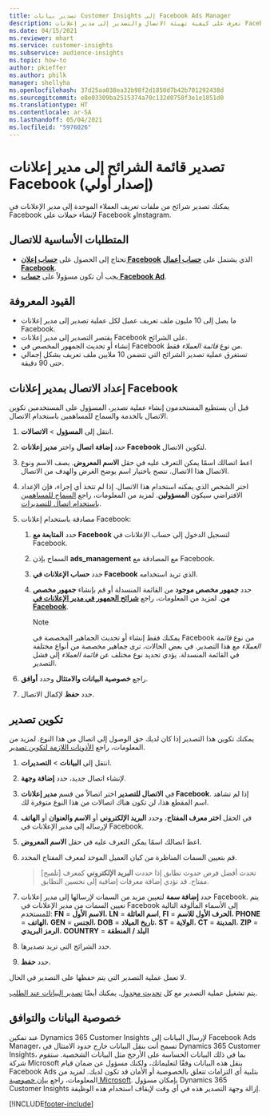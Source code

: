 ```yaml
---
title: تصدير بيانات Customer Insights إلى Facebook Ads Manager
description: تعرف على كيفية تهيئة الاتصال والتصدير إلى مدير إعلانات Facebook.
ms.date: 04/15/2021
ms.reviewer: mhart
ms.service: customer-insights
ms.subservice: audience-insights
ms.topic: how-to
author: pkieffer
ms.author: philk
manager: shellyha
ms.openlocfilehash: 37d25aa038ea32b98f2d1850d7b42b701292438d
ms.sourcegitcommit: e8e03309ba2515374a70c132d0758f3e1e1851d0
ms.translationtype: HT
ms.contentlocale: ar-SA
ms.lasthandoff: 05/04/2021
ms.locfileid: "5976026"
---
```

# <a name="export-segments-list-to-facebook-ads-manager-preview"></a>تصدير قائمة الشرائح إلى مدير إعلانات Facebook (إصدار أولي)

يمكنك تصدير شرائح من ملفات تعريف العملاء الموحدة إلى مدير الإعلانات في Facebook لإنشاء حملات على Facebook وInstagram.

## <a name="prerequisites-for-connection"></a>المتطلبات الأساسية للاتصال

- تحتاج إلى الحصول على [**حساب إعلان Facebook**](https://www.facebook.com/business/learn/lessons/step-by-step-ads-manager-account) الذي يشتمل على [**حساب أعمال Facebook**](https://business.facebook.com/).
- يجب أن تكون مسؤولاً على [**حساب Facebook Ad**](https://www.facebook.com/business/learn/lessons/step-by-step-ads-manager-account).

## <a name="known-limitations"></a>القيود المعروفة

- ما يصل إلى 10 مليون ملف تعريف عميل لكل عملية تصدير إلى مدير إعلانات Facebook.
- يقتصر التصدير إلى مدير إعلانات Facebook على الشرائح.
- إنشاء أو تحديث الجمهور المخصص في Facebook من نوع *قائمة العملاء* فقط.
- تستغرق عملية تصدير الشرائح التي تتضمن 10 ملايين ملف تعريف بشكل إجمالي حتى 90 دقيقة.

## <a name="set-up-connection-to-facebook-ads-manager"></a>إعداد الاتصال بمدير إعلانات Facebook

قبل أن يستطيع المستخدمون إنشاء عملية تصدير، المسؤول على المستخدمين تكوين الاتصال بالخدمة والسماح للمساهمين باستخدام الاتصال.

1. انتقل إلى **المسؤول** > **الاتصالات**.

1. حدد **إضافة اتصال** واختر **مدير إعلانات Facebook** لتكوين الاتصال.

1. اعط اتصالك اسمًا يمكن التعرف عليه في حقل **الاسم المعروض**. يصف الاسم ونوع الاتصال هذا الاتصال. ننصح باختيار اسم يوضح الغرض والهدف من الاتصال.

1. اختر الشخص الذي يمكنه استخدام هذا الاتصال. إذا لم تتخذ أي إجراء، فإن الإعداد الافتراضي سيكون **المسؤولين**. لمزيد من المعلومات، راجع [السماح للمساهمين باستخدام اتصال للتصديرات](connections.md#allow-contributors-to-use-a-connection-for-exports).

1. مصادقة باستخدام إعلانات Facebook: 

   1. حدد **المتابعة مع Facebook** لتسجيل الدخول إلى حساب الإعلانات في Facebook.

   1. السماح بإذن **ads_management** مع المصادقة مع Facebook.

   1. حدد **حساب الإعلانات في Facebook** الذي تريد استخدامه.

   1. حدد **جمهور مخصص موجود** من القائمة المنسدلة أو قم بإنشاء **جمهور مخصص من**. لمزيد من المعلومات، راجع [**شرائح الجمهور في مدير الإعلانات في Facebook**](https://www.facebook.com/business/help/744354708981227?id=2469097953376494).
      > [!NOTE]
      > يمكنك فقط إنشاء أو تحديث الجماهير المخصصة في Facebook من نوع *قائمة العملاء* مع هذا التصدير. في بعض الحالات، ترى جماهير مخصصة من أنواع مختلفة في القائمة المنسدلة. يؤدي تحديد نوع مختلف عن *قائمة العملاء* إلى فشل التصدير. 

1. راجع **خصوصية البيانات والامتثال** وحدد **أوافق**.

1. حدد **حفظ** لإكمال الاتصال.

## <a name="configure-an-export"></a>تكوين تصدير

يمكنك تكوين هذا التصدير إذا كان لديك حق الوصول إلى اتصال من هذا النوع. لمزيد من المعلومات، راجع [الأذونات اللازمة لتكوين تصدير](export-destinations.md#set-up-a-new-export).

1. انتقل إلى **البيانات** > **التصديرات**.

1. لإنشاء اتصال جديد، حدد **إضافة وجهة**. 

1. في **الاتصال للتصدير** اختر اتصالاً من قسم **مدير إعلانات Facebook**. إذا لم تشاهد اسم المقطع هذا، لن تكون هناك اتصالات من هذا النوع متوفرة لك.

1. في الحقل **اختر معرف المفتاح**، وحدد **البريد الإلكتروني** أو **الاسم والعنوان** أو **الهاتف** لإرساله إلى مدير الإعلانات في Facebook. 

1. اعط اتصالك اسمًا يمكن التعرف عليه في حقل **الاسم المعروض**.

1. قم بتعيين السمات المناظرة من كيان العميل الموحد لمعرف المفتاح المحدد.
   > [تلميح] تحدث أفضل فرص حدوث تطابق إذا حددت **البريد الإلكتروني** كمعرف مفتاح. قد تؤدي إضافة معرفات إضافية إلى تحسين التطابق.

1. حدد **إضافة سمة** لتعيين مزيد من السمات لإرسالها إلى مدير إعلانات Facebook. يتم تعيين السمات من مدير الإعلانات في Facebook إلى الأسماء المألوفة التالية للمستخدم: **FN** = **الاسم الأول**، **LN** = **اسم العائلة**, **FI** = **الحرف الأول للاسم**، **PHONE** = **الهاتف**، **GEN** = **الجنس**، **DOB** = **تاريخ الميلاد**، **ST** = **الولاية**، **CT** = **المدينة**، **ZIP** = **الرمز البريدي**، **COUNTRY** = **البلد / المنطقة**

1. حدد الشرائح التي تريد تصديرها.

1. حدد **حفظ**.

لا تعمل عملية التصدير التي يتم حفظها على التصدير في الحال.

يتم تشغيل عملية التصدير مع كل [تحديث مجدول](system.md#schedule-tab). يمكنك أيضًا [تصدير البيانات عند الطلب](export-destinations.md#run-exports-on-demand). 

## <a name="data-privacy-and-compliance"></a>خصوصية البيانات والتوافق

عند تمكين Dynamics 365 Customer Insights لإرسال البيانات إلى  Facebook Ads Manager، تسمح أنت بنقل البيانات خارج حدود الامتثال في Dynamics 365 Customer Insights، بما في ذلك البيانات الحساسة على الأرجح مثل البيانات الشخصية. ستقوم شركة Microsoft بنقل هذه البيانات وفقًا لتعليماتك، ولكنك مسؤول عن ضمان قيام Facebook Ads بتلبية أي التزامات تتعلق بالخصوصية أو الأمان قد تكون لديك. لمزيد من المعلومات، راجع [بيان خصوصية Microsoft](https://go.microsoft.com/fwlink/?linkid=396732).
بإمكان مسؤول Dynamics 365 Customer Insights إزالة وجهة التصدير هذه في أي وقت لإيقاف استخدام هذه الوظيفة.


[!INCLUDE[footer-include](../includes/footer-banner.md)]

